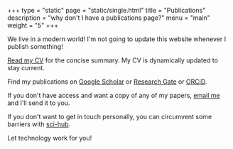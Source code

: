 +++
type = "static"
page = "static/single.html"
title = "Publications"
description = "why don't I have a publications page?"
menu = "main"
weight = "5"
+++

We live in a modern world! I'm not going to update this website whenever I publish something!

[Read my CV](https://1drv.ms/b/s!Avbd3naclSvRgYkflsH-JkHcCr6epQ) for the concise summary. My CV is dynamically updated to stay current.

Find my publications on [Google Scholar](https://scholar.google.com/citations?user=3xIkXusAAAAJ) or [Research Gate](https://www.researchgate.net/profile/Thomas_Anderson10) or [ORCiD](https://orcid.org/0000-0002-2387-5219). 

If you don't have access and want a copy of any of my papers, [email me](mailto:thomas.anderson@radlab.zone) and I'll send it to you. 

If you don't want to get in touch personally, you can circumvent some barriers with [sci-hub](https://sci-hub.se/).

Let technology work for you!
